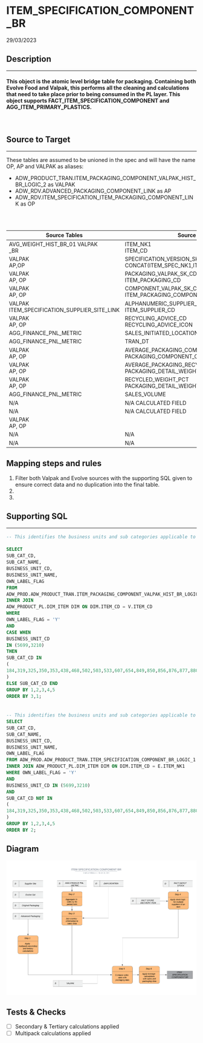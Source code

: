 # ITEM_SPECIFICATION_COMPONENT_BR

29/03/2023

## Description
***
#### This object is the atomic level bridge table for packaging. Containing both Evolve Food and Valpak, this performs all the cleaning and calculations that need to take place prior to being consumed in the PL layer. This object supports FACT_ITEM_SPECIFICATION_COMPONENT and AGG_ITEM_PRIMARY_PLASTICS.
<br>

## Source to Target
***
These tables are assumed to be unioned in the spec and will have the name OP, AP and VALPAK as aliases:
<br>
* ADW_PRODUCT_TRAN.ITEM_PACKAGING_COMPONENT_VALPAK_HIST_BR_LOGIC_2 as VALPAK
* ADW_RDV.ADVANCED_PACKAGING_COMPONENT_LINK as AP
* ADW_RDV.ITEM_SPECIFICATION_ITEM_PACKAGING_COMPONENT_LINK as OP
<br>
<br>

| **Source Tables**| **Source Columns**| **Target Column**         |
|------------------|-------------------|---------------------------|
| AVG_WEIGHT_HIST_BR_01  VALPAK <br>_BR | ITEM_NK1 <br> ITEM_CD | ITEM_CD|
| VALPAK <br> AP,OP | SPECIFICATION_VERSION_SK_CD CONCAT(ITEM_SPEC_NK1,ITEM_SPEC_NK2) |SPECIFICATION_VERSION_CD|
| VALPAK <br> AP, OP | PACKAGING_VALPAK_SK_CD <br> ITEM_PACKAGING_CD | PACKAGING_CD |
| VALPAK <br> AP, OP | COMPONENT_VALPAK_SK_CD <br> ITEM_PACKAGING_COMPONENT_CD | COMPONENT_CD |
| VALPAK <br>ITEM_SPECIFICATION_SUPPLIER_SITE_LINK | ALPHANUMERIC_SUPPLIER_CD <br> ITEM_SUPPLIER_CD | ALPHANUMERIC_SUPPLIER_CD  |
| VALPAK <br>AP, OP | RECYCLING_ADVICE_CD <br> RECYCLING_ADVICE_ICON | RECYCLING_ADVICE_CD |
| AGG_FINANCE_PNL_METRIC | SALES_INITIATED_LOCATION_CD | COUNTRY |
| AGG_FINANCE_PNL_METRIC | TRAN_DT                     | FIN_PERIOD_NUM |
| VALPAK <br> AP, OP | AVERAGE_PACKAGING_COMPONENT_WEIGHT      PACKAGING_COMPONENT_COMPONENT_WEIGHT_GRAMS | COMPONENT_WEIGHT |
| VALPAK <br> AP, OP | AVERAGE_PACKAGING_RECYCLED_WEIGHT      PACKAGING_DETAIL_WEIGHT_OF_RECYCLED_GRAMS | COMPONENT_RECYCLED_WEIGHT |
| VALPAK <br> AP, OP | RECYCLED_WEIGHT_PCT      PACKAGING_DETAIL_WEIGHT_OF_RECYCLED_GRAMS | RECYCLED_WEIGHT_PCT       |
| AGG_FINANCE_PNL_METRIC | SALES_VOLUME   | SALES_VOLUME              |
| N/A                    | N/A   CALCULATED FIELD | TOTAL_TONNAGE             |
| N/A                    | N/A   CALCULATED FIELD | RECYCLED_TONNAGE          |
| VALPAK <br> AP,   OP   |                        | SOURCE_SYSTEM_CD          |
| N/A                    | N/A                    | LOAD_TS                   |
| N/A                    | N/A                    | TECHNICAL_METADATA        |

## Mapping steps and rules

1) Filter both Valpak and Evolve sources with the supporting SQL given to ensure correct data and no duplication into the final table.
1) 
1)

## Supporting SQL
***
```sql
-- This identifies the business units and sub categories applicable to Valpak

SELECT 
SUB_CAT_CD,
SUB_CAT_NAME,
BUSINESS_UNIT_CD,
BUSINESS_UNIT_NAME,
OWN_LABEL_FLAG
FROM 
ADW_PROD.ADW_PRODUCT_TRAN.ITEM_PACKAGING_COMPONENT_VALPAK_HIST_BR_LOGIC_2 V
INNER JOIN 
ADW_PRODUCT_PL.DIM_ITEM DIM ON DIM.ITEM_CD = V.ITEM_CD
WHERE 
OWN_LABEL_FLAG = 'Y'
AND
CASE WHEN
BUSINESS_UNIT_CD 
IN (5699,3210)
THEN  
SUB_CAT_CD IN 
(
184,319,325,350,353,438,468,502,503,533,607,654,849,850,856,876,877,880,881,882,883,884,886,887,888,889,891,892,893,894,895,896,912,913,929,943
)
ELSE SUB_CAT_CD END
GROUP BY 1,2,3,4,5
ORDER BY 3,1;


-- This identifies the business units and sub categories applicable to Evolve
SELECT 
SUB_CAT_CD,
SUB_CAT_NAME,
BUSINESS_UNIT_CD,
BUSINESS_UNIT_NAME,
OWN_LABEL_FLAG
FROM ADW_PROD.ADW_PRODUCT_TRAN.ITEM_SPECIFICATION_COMPONENT_BR_LOGIC_1 E
INNER JOIN ADW_PRODUCT_PL.DIM_ITEM DIM ON DIM.ITEM_CD = E.ITEM_NK1
WHERE OWN_LABEL_FLAG = 'Y'
AND
BUSINESS_UNIT_CD IN (5699,3210)
AND
SUB_CAT_CD NOT IN 
(
184,319,325,350,353,438,468,502,503,533,607,654,849,850,856,876,877,880,881882,883,884,886,887,888,889,891,892,893,894,895,896,912,913,929,943
)
GROUP BY 1,2,3,4,5
ORDER BY 2;
```

## Diagram

![Alt text](ITEM%20SPECIFICATION%20COMPONENT%20BR.png)

## Tests & Checks

- [ ] Secondary & Tertiary calculations applied
- [ ] Multipack calculations applied